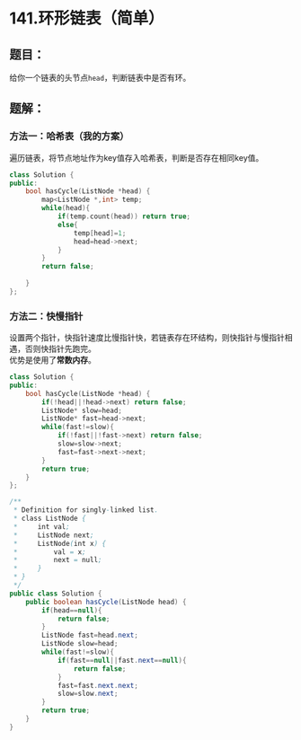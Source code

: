 # 141.环形链表（简单）
## 题目：
给你一个链表的头节点`head`，判断链表中是否有环。
## 题解：
### 方法一：哈希表（我的方案）
遍历链表，将节点地址作为key值存入哈希表，判断是否存在相同key值。
```c++
class Solution {
public:
    bool hasCycle(ListNode *head) {
        map<ListNode *,int> temp;
        while(head){
            if(temp.count(head)) return true;
            else{
                temp[head]=1;
                head=head->next;
            }
        }
        return false;
        
    }
};
```
### 方法二：快慢指针
设置两个指针，快指针速度比慢指针快，若链表存在环结构，则快指针与慢指针相遇，否则快指针先跑完。\
优势是使用了**常数内存**。
```c++
class Solution {
public:
    bool hasCycle(ListNode *head) {
        if(!head||!head->next) return false;
        ListNode* slow=head;
        ListNode* fast=head->next;
        while(fast!=slow){
            if(!fast||!fast->next) return false;
            slow=slow->next;
            fast=fast->next->next;
        }
        return true;
    }
};
```
```java
/**
 * Definition for singly-linked list.
 * class ListNode {
 *     int val;
 *     ListNode next;
 *     ListNode(int x) {
 *         val = x;
 *         next = null;
 *     }
 * }
 */
public class Solution {
    public boolean hasCycle(ListNode head) {
        if(head==null){
            return false;
        }
        ListNode fast=head.next;
        ListNode slow=head;
        while(fast!=slow){
            if(fast==null||fast.next==null){
                return false;
            }
            fast=fast.next.next;
            slow=slow.next;
        }
        return true;
    }
}
```